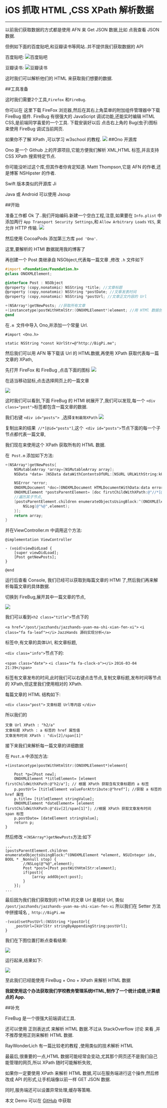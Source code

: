 ﻿# iOS 抓取 HTML ,CSS XPath 解析数据


---

以前我们获取数据的方式都是使用 AFN 来 Get JSON 数据,比如 点我查看 JSON 数据.

但例如下面的百度贴吧,和豆瓣读书等网站..并不提供我们获取数据的 API

百度贴吧:
![百度贴吧](http://bigpi.me/ios/_image/iOS%E6%8A%93%E5%8F%96HTMLCSSXPath%E8%A7%A3%E6%9E%90%E6%95%B0%E6%8D%AE/%E7%99%BE%E5%BA%A6%E8%B4%B4%E5%90%A7%E6%95%B0%E6%8D%AE.png)

豆瓣读书:
![豆瓣读书](http://bigpi.me/ios/_image/iOS%E6%8A%93%E5%8F%96HTMLCSSXPath%E8%A7%A3%E6%9E%90%E6%95%B0%E6%8D%AE/%E8%B1%86%E7%93%A3%E8%AF%BB%E4%B9%A6%E6%95%B0%E6%8D%AE.png)

这时我们可以解析他们的 HTML 来获取我们想要的数据.

##工具准备

这时我们需要2个工具,`Firefox` 和`FireBug`.

你可以在 这里下载 FireFox 浏览器,然后在其右上角菜单的附加组件管理器中下载 FireBug 插件.
FireBug 有很强大的 JavaScript 调试功能,还能实时编辑 HTML CSS,是前端同学喜爱的一个工具.
下载安装好以后 点击右上角的 Bug(虫子)图标来使用 FireBug 调试当前网页.

如果你不了解 XPath ,可以学习 w3school 的教程.
![](http://bigpi.me/ios/_image/iOS%E6%8A%93%E5%8F%96HTMLCSSXPath%E8%A7%A3%E6%9E%90%E6%95%B0%E6%8D%AE/%E6%89%93%E5%BC%80%20FireBug.png)
##Ono 开源库

Ono 是一个 Github 上的开源项目,它能方便我们解析 XML,HTML 标签,并且支持 CSS XPath 搜索特定节点.

你可能没听过这个库,但其作者你肯定知道. Mattt Thompson,它是 AFN 的作者,还是博客 NSHipster 的作者.

Swift 版本类似的开源库 Ji

Java 或 Android 可以使用 Jsoup

##开始

准备工作都 Ok 了..我们开始编码.新建一个空白工程,注意,如果要在 `Info.plist` 中添加两行 `App Transport Security Settings`,和 `Allow Arbitrary Loads` `YES`, 来允许 HTTP 传输.
![](http://bigpi.me/ios/_image/iOS%E6%8A%93%E5%8F%96HTMLCSSXPath%E8%A7%A3%E6%9E%90%E6%95%B0%E6%8D%AE/App%20%E5%85%81%E8%AE%B8%20Http.png)

然后使用 CocoaPods 添加第三方库 `pod 'Ono'`.

这里,要解析的 HTMl 数据就用我的博客了

再创建一个 Post 类继承自 NSObject,代表每一篇文章 ,修改 `.h` 文件如下
```objective-c
#import <Foundation/Foundation.h>
@class ONOXMLElement;

@interface Post : NSObject
@property (copy,nonatomic) NSString *title; //文章标题
@property (copy,nonatomic) NSString *postDate; //文章发表时间
@property (copy,nonatomic) NSString *postUrl; //文章正文内容的 Url

+(NSArray*)getNewPosts; //获取所有文章
+(instancetype)postWithHtmlStr:(ONOXMLElement*)element; //用 HTMl 数据创建 Post 类
@end
```
在`.m `文件中导入 Ono,并添加一个常量 Url.
```
#import <Ono.h> 

static NSString *const kUrlStr=@"http://BigPi.me";
```
然后我们可以用 AFN 等下载该 Url 的 HTML数据,再使用 XPath 获取代表每一篇文章的 XPath,

先打开 FireFox 和 FireBug ,点击下面的图标
![](http://bigpi.me/ios/_image/iOS%E6%8A%93%E5%8F%96HTMLCSSXPath%E8%A7%A3%E6%9E%90%E6%95%B0%E6%8D%AE/FireBug%20%E5%85%83%E7%B4%A0%E9%80%89%E6%8B%A9%E5%99%A8.png)

在适当移动鼠标,点击选择网页上的一篇文章

![](http://bigpi.me/ios/_image/iOS%E6%8A%93%E5%8F%96HTMLCSSXPath%E8%A7%A3%E6%9E%90%E6%95%B0%E6%8D%AE/Post%E6%95%B0%E6%8D%AE.png)

这时我们可以看到,下面 FireBug 的 HTMl 树展开了,我们可以发现,每一个 `<div class="post">`标签都包含一篇文章的数据.

我们右键 `<div id="posts"> `,选择`复制最简XPath`
![](http://bigpi.me/ios/_image/iOS%E6%8A%93%E5%8F%96HTMLCSSXPath%E8%A7%A3%E6%9E%90%E6%95%B0%E6%8D%AE/%E5%A4%8D%E5%88%B6%20XPath.png)

复制出来的结果` //*[@id="posts"]`,这个` <div id="posts">`节点下面的每一个子节点都代表一篇文章,

我们现在来使用这个 XPath 获取所有的 HTML 数据.

在` Post.m` 添加如下方法:
```objective-c
+(NSArray*)getNewPosts{
    NSMutableArray *array=[NSMutableArray array];
    NSData *data= [NSData dataWithContentsOfURL:[NSURL URLWithString:kUrlStr]]; //下载网页数据

    NSError *error;
    ONOXMLDocument *doc=[ONOXMLDocument HTMLDocumentWithData:data error:&error]; 
    ONOXMLElement *postsParentElement= [doc firstChildWithXPath:@"//*[@id='posts']"]; //寻找该 XPath 代表的 HTML 节点,
    //遍历其子节点,
    [postsParentElement.children enumerateObjectsUsingBlock:^(ONOXMLElement *element, NSUInteger idx, BOOL * _Nonnull stop) {
        NSLog(@"%@",element);
    }];
    return array;
}
```
并在ViewController.m 中调用这个方法:
```
@implementation ViewController

- (void)viewDidLoad {
    [super viewDidLoad];
    [Post getNewPosts];
}

@end
```
运行后查看 Console, 我们已经可以获取到每篇文章的 HTMl 了,然后我们再来解析每篇文章的具体数据.

切换到 FireBug,展开其中一篇文章的节点,

![ ][1]

我们可以看到`<h2 class="title">`节点下的

`<a href="/post/jazzhands/jazzhands-yuan-ma-shi-xian-fen-xi">`
`<i class="fa fa-leaf"></i>`
`JazzHands 源码实现分析</a>`

标签中,有文章的具体Url, 和文章标题,

`<div class="info">`节点下的:

`<span class="date">`
`<i class="fa fa-clock-o"></i>`
`2016-03-04 21:39</span>`

标签有文章发布的时间,此时我们可以右键点击节点,复制文章标题,发布时间等节点的 XPath,但这里我们使用相对的 XPath.

每篇文章的 HTML 结构如下:

`<div class="post">`
`文章标题 Url等内容`
`</div>`

所以我们的

    文章 Url XPath : "h2/a"
    文章标题 XPath : a 标签的 href 属性值
    文章发布时间 XPath : "div[2]/span[1]"

接下来我们来解析每一篇文章的详细数据

在 `Post.m` 中添加方法:
```
+(instancetype)postWithHtmlStr:(ONOXMLElement*)element{

    Post *p=[Post new];
    ONOXMLElement *titleElement= [element firstChildWithXPath:@"h2/a"]; // 根据 XPath 获取含有文章标题的 a 标签
    p.postUrl= [titleElement valueForAttribute:@"href"]; //获取 a 标签的  href 属性
    p.title= [titleElement stringValue];
    ONOXMLElement *dateElement= [element firstChildWithXPath:@"div[2]/span[1]"]; //根据 XPath 获取文章发布时间 span 标签
    p.postDate= [dateElement stringValue];
    return p;
}
```
然后修改 `+(NSArray*)getNewPosts`方法:如下
```
...
[postsParentElement.children enumerateObjectsUsingBlock:^(ONOXMLElement *element, NSUInteger idx, BOOL * _Nonnull stop) {
        //NSLog(@"%@",element);
        Post *post=[Post postWithHtmlStr:element];
        if(post){
            [array addObject:post];
        }
    }];
...
```
最后因为我们我们获取到的 HTMl 的文章 Url 是相对 Url, 类似 
`/post/jazzhands/jazzhands-yuan-ma-shi-xian-fen-xi`
所以我们在 Setter 方法中拼接域名 ,` http://BigPi.me`
```
-(void)setPostUrl:(NSString *)postUrl{
    _postUrl=[kUrlStr stringByAppendingString:postUrl];
}
```
我们在下图位置打断点查看结果:

![ ][1]


  [1]: http://bigpi.me/ios/_image/iOS%E6%8A%93%E5%8F%96HTMLCSSXPath%E8%A7%A3%E6%9E%90%E6%95%B0%E6%8D%AE/%E4%BB%A3%E7%A0%81%E6%96%AD%E7%82%B9.png
  
  运行起来,结果如下:
  
  ![](http://bigpi.me/ios/_image/iOS%E6%8A%93%E5%8F%96HTMLCSSXPath%E8%A7%A3%E6%9E%90%E6%95%B0%E6%8D%AE/%E6%8A%93%E5%8F%96%E6%96%87%E7%AB%A0%E6%95%B0%E6%8D%AE%E7%BB%93%E6%9E%9C.png)
  
  至此我们已经能使用 FireBug + Ono + XPath 来解析 HTML 数据

**我就使用这个办法获取我们学校教务管理系统HTML,制作了一个统计成绩,计算绩点的 App.**

##补充

FireBug 是一个很强大前端调试工具.

还可以使用 正则表达式 来解析 HTML 数据.不过从 StackOverflow 讨论 来看 ,并不推荐使用正则来解析 HTML 数据.

RayWonderLich 有一篇比较老的教程 ,使用类似的技术解析 HTML

最最后,很重要的一点,HTML 数据可能经常会变动,尤其那个网页还不是我们自己能管理的网页,所以 XPath 随时可能解析失败,

如果你一定要使用 XPath 来解析 HTML 数据,可以在服务端进行这个操作,然后修改成 API 的形式,让手机端像以前一样 GET JSON 数据.

同时,服务端还可以设置异常处理,缓存等策略.

本文 Demo 可以在 [GitHub](https://github.com/Big-Pi/ParseHTMLDemo) 中获取